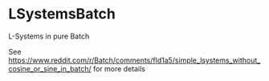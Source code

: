 # LSystemsBatch
L-Systems in pure Batch


See https://www.reddit.com/r/Batch/comments/fld1a5/simple_lsystems_without_cosine_or_sine_in_batch/ for more details

